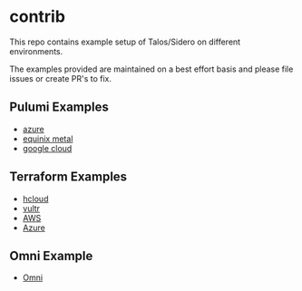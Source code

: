 # contrib

This repo contains example setup of Talos/Sidero on different environments.

The examples provided are maintained on a best effort basis and please file issues or create PR's to fix.

## Pulumi Examples

- [azure](./examples/pulumi/azure)
- [equinix metal](./examples/pulumi/equinix-metal)
- [google cloud](./examples/pulumi/gcp)

## Terraform Examples

- [hcloud](./examples/terraform/hcloud)
- [vultr](./examples/terraform/vultr)
- [AWS](./examples/terraform/aws)
- [Azure](./examples/terraform/azure)

## Omni Example

- [Omni](./examples/omni)
